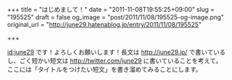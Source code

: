 +++
title = "はじめまして！"
date = "2011-11-08T19:55:25+09:00"
slug = "195525"
draft = false
og_image = "post/2011/11/08/195525-og-image.png"
original_url = "http://june29.hatenablog.jp/entry/2011/11/08/195525"

+++

<p><a href="../">id:june29</a> です！よろしくお願いします！長文は <a href="http://june29.jp/" target="_blank">http://june29.jp/</a> で書いているし、ごく短かい短文は <a href="http://twitter.com/june29" target="_blank">http://twitter.com/june29</a> に書いていることを考えて。ここには「タイトルをつけたい短文」を書き溜めてみることにします。</p>
